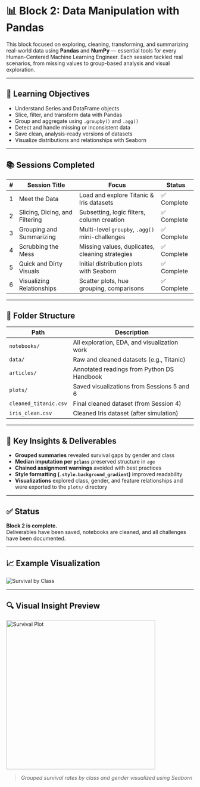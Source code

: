 # 📊 Block 2: Data Manipulation with Pandas

This block focused on exploring, cleaning, transforming, and summarizing real-world data using **Pandas** and **NumPy** — essential tools for every Human-Centered Machine Learning Engineer. Each session tackled real scenarios, from missing values to group-based analysis and visual exploration.

---

## 🧠 Learning Objectives

- Understand Series and DataFrame objects
- Slice, filter, and transform data with Pandas
- Group and aggregate using `.groupby()` and `.agg()`
- Detect and handle missing or inconsistent data
- Save clean, analysis-ready versions of datasets
- Visualize distributions and relationships with Seaborn

---

## 📚 Sessions Completed

| # | Session Title                          | Focus                                           | Status     |
|---|----------------------------------------|--------------------------------------------------|------------|
| 1 | Meet the Data                          | Load and explore Titanic & Iris datasets        | ✅ Complete |
| 2 | Slicing, Dicing, and Filtering         | Subsetting, logic filters, column creation      | ✅ Complete |
| 3 | Grouping and Summarizing               | Multi-level `groupby`, `.agg()` mini-challenges | ✅ Complete |
| 4 | Scrubbing the Mess                     | Missing values, duplicates, cleaning strategies | ✅ Complete |
| 5 | Quick and Dirty Visuals                | Initial distribution plots with Seaborn         | ✅ Complete |
| 6 | Visualizing Relationships              | Scatter plots, hue grouping, comparisons        | ✅ Complete |

---

## 📂 Folder Structure

| Path              | Description                                     |
|-------------------|-------------------------------------------------|
| `notebooks/`      | All exploration, EDA, and visualization work    |
| `data/`           | Raw and cleaned datasets (e.g., Titanic)        |
| `articles/`       | Annotated readings from Python DS Handbook      |
| `plots/`          | Saved visualizations from Sessions 5 and 6      |
| `cleaned_titanic.csv` | Final cleaned dataset (from Session 4)      |
| `iris_clean.csv`      | Cleaned Iris dataset (after simulation)     |

---

## 📝 Key Insights & Deliverables

- **Grouped summaries** revealed survival gaps by gender and class
- **Median imputation per `pclass`** preserved structure in `age`
- **Chained assignment warnings** avoided with best practices
- **Style formatting (`.style.background_gradient`)** improved readability
- **Visualizations** explored class, gender, and feature relationships and were exported to the `plots/` directory

---

## ✅ Status

**Block 2 is complete.**  
Deliverables have been saved, notebooks are cleaned, and all challenges have been documented.

---

## 📈 Example Visualization

![Survival by Class](plots/survival_by_class.png)

---

## 🔍 Visual Insight Preview

<a href="plots/survival_by_class.png">
  <img src="plots/survival_by_class.png" alt="Survival Plot" width="400"/>
</a>

> *Grouped survival rates by class and gender visualized using Seaborn*